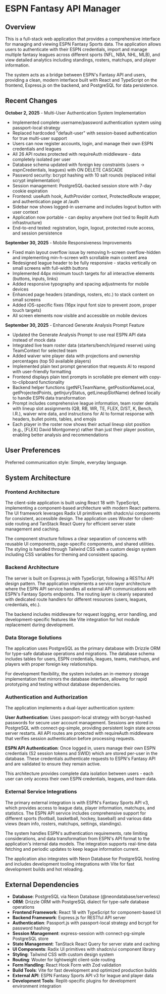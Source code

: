 # ESPN Fantasy API Manager

## Overview

This is a full-stack web application that provides a comprehensive interface for managing and viewing ESPN Fantasy Sports data. The application allows users to authenticate with their ESPN credentials, import and manage multiple fantasy leagues across different sports (NFL, NBA, NHL, MLB), and view detailed analytics including standings, rosters, matchups, and player information.

The system acts as a bridge between ESPN's Fantasy API and users, providing a clean, modern interface built with React and TypeScript on the frontend, Express.js on the backend, and PostgreSQL for data persistence.

## Recent Changes

**October 2, 2025** - Multi-User Authentication System Implementation
- Implemented complete username/password authentication system using passport-local strategy
- Replaced hardcoded "default-user" with session-based authentication for true multi-user support
- Users can now register accounts, login, and manage their own ESPN credentials and leagues
- All 26 API routes protected with requireAuth middleware - data completely isolated per user
- Database schema updated with foreign key constraints (users → espnCredentials, leagues) with ON DELETE CASCADE
- Password security: bcrypt hashing with 10 salt rounds (replaced initial scrypt implementation)
- Session management: PostgreSQL-backed session store with 7-day cookie expiration
- Frontend: useAuth hook, AuthProvider context, ProtectedRoute wrapper, and authentication page at /auth
- Sidebar now shows logged-in username and includes logout button with user context
- Application now portable - can deploy anywhere (not tied to Replit Auth infrastructure)
- End-to-end tested: registration, login, logout, protected route access, and session persistence

**September 30, 2025** - Mobile Responsiveness Improvements
- Fixed main layout overflow issue by removing h-screen overflow-hidden and implementing min-h-screen with scrollable main content area
- Redesigned league header to be fully responsive - stacks vertically on small screens with full-width buttons
- Implemented 44px minimum touch targets for all interactive elements (buttons, inputs, links)
- Added responsive typography and spacing adjustments for mobile devices
- Enhanced page headers (standings, rosters, etc.) to stack content on small screens
- Added iOS-specific fixes (16px input font size to prevent zoom, proper touch targets)
- All screen elements now visible and accessible on mobile devices

**September 30, 2025** - Enhanced Generate Analysis Prompt Feature
- Updated the Generate Analysis Prompt to use real ESPN API data instead of mock data
- Integrated live team roster data (starters/bench/injured reserve) using TeamContext for selected team
- Added waiver wire player data with projections and ownership percentages (top 50 available players)
- Implemented plain text prompt generation that requests AI to respond with user-friendly formatting
- Frontend displays plain text prompts in scrollable pre element with copy-to-clipboard functionality
- Backend helper functions (getNFLTeamName, getPositionNameLocal, getProjectedPoints, getInjuryStatus, getLineupSlotName) defined locally to handle ESPN data transformation
- Prompt includes comprehensive league information, team roster details with lineup slot assignments (QB, RB, WR, TE, FLEX, D/ST, K, Bench, I.R.), waiver wire data, and instructions for AI to format response with headers, bullet points, tables, and emojis
- Each player in the roster now shows their actual lineup slot position (e.g., [FLEX] David Montgomery) rather than just their player position, enabling better analysis and recommendations

## User Preferences

Preferred communication style: Simple, everyday language.

## System Architecture

### Frontend Architecture
The client-side application is built using React 18 with TypeScript, implementing a component-based architecture with modern React patterns. The UI framework leverages Radix UI primitives with shadcn/ui components for consistent, accessible design. The application uses Wouter for client-side routing and TanStack React Query for efficient server state management and caching.

The component structure follows a clear separation of concerns with reusable UI components, page-specific components, and shared utilities. The styling is handled through Tailwind CSS with a custom design system including CSS variables for theming and consistent spacing.

### Backend Architecture
The server is built on Express.js with TypeScript, following a RESTful API design pattern. The application implements a service layer architecture where the ESPN API service handles all external API communications with ESPN's Fantasy Sports endpoints. The routing layer is cleanly separated with dedicated route handlers for different resources (users, leagues, credentials, etc.).

The backend includes middleware for request logging, error handling, and development-specific features like Vite integration for hot module replacement during development.

### Data Storage Solutions
The application uses PostgreSQL as the primary database with Drizzle ORM for type-safe database operations and migrations. The database schema includes tables for users, ESPN credentials, leagues, teams, matchups, and players with proper foreign key relationships.

For development flexibility, the system includes an in-memory storage implementation that mirrors the database interface, allowing for rapid prototyping and testing without database dependencies.

### Authentication and Authorization
The application implements a dual-layer authentication system:

**User Authentication**: Uses passport-local strategy with bcrypt-hashed passwords for secure user account management. Sessions are stored in PostgreSQL with connect-pg-simple, providing persistent login state across server restarts. All API routes are protected with requireAuth middleware that verifies session authentication before processing requests.

**ESPN API Authentication**: Once logged in, users manage their own ESPN credentials (S2 session tokens and SWID) which are stored per-user in the database. These credentials authenticate requests to ESPN's Fantasy API and are validated to ensure they remain active.

This architecture provides complete data isolation between users - each user can only access their own ESPN credentials, leagues, and team data.

### External Service Integrations
The primary external integration is with ESPN's Fantasy Sports API v3, which provides access to league data, player information, matchups, and statistics. The ESPN API service includes comprehensive support for different sports (football, basketball, hockey, baseball) and various data views (team info, rosters, matchups, settings, standings).

The system handles ESPN's authentication requirements, rate limiting considerations, and data transformation from ESPN's API format to the application's internal data models. The integration supports real-time data fetching and periodic updates to keep league information current.

The application also integrates with Neon Database for PostgreSQL hosting and includes development tooling integrations with Vite for fast development builds and hot reloading.

## External Dependencies

- **Database**: PostgreSQL via Neon Database (@neondatabase/serverless)
- **ORM**: Drizzle ORM with PostgreSQL dialect for type-safe database operations
- **Frontend Framework**: React 18 with TypeScript for component-based UI
- **Backend Framework**: Express.js for RESTful API server
- **Authentication**: Passport.js with passport-local strategy and bcrypt for password hashing
- **Session Management**: express-session with connect-pg-simple PostgreSQL store
- **State Management**: TanStack React Query for server state and caching
- **UI Components**: Radix UI primitives with shadcn/ui component library
- **Styling**: Tailwind CSS with custom design system
- **Routing**: Wouter for lightweight client-side routing
- **Form Handling**: React Hook Form with Zod validation
- **Build Tools**: Vite for fast development and optimized production builds
- **External API**: ESPN Fantasy Sports API v3 for league and player data
- **Development Tools**: Replit-specific plugins for development environment integration